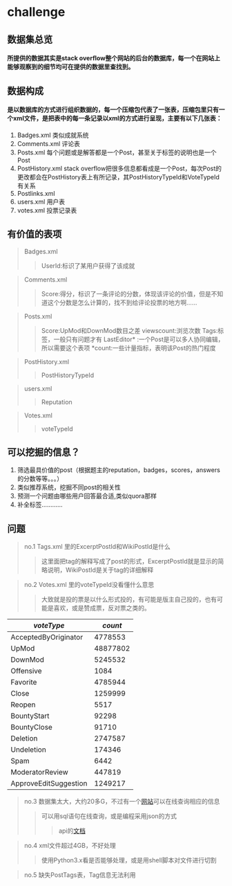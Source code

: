 challenge
============

## 数据集总览
#### 所提供的数据其实是stack overflow整个网站的后台的数据库，每一个在网站上能够观察到的细节均可在提供的数据里查找到。

## 数据构成
#### 是以数据库的方式进行组织数据的，每一个压缩包代表了一张表，压缩包里只有一个xml文件，是把表中的每一条记录以xml的方式进行呈现，主要有以下几张表：

1. Badges.xml 类似成就系统
2. Comments.xml 评论表
3. Posts.xml 每个问题或是解答都是一个Post，甚至关于标签的说明也是一个Post
4. PostHistory.xml stack overflow把很多信息都看成是一个Post，每次Post的更改都会在PostHistory表上有所记录，其PostHistoryTypeId和VoteTypeId有关系
5. Postlinks.xml 
6. users.xml 用户表
7. votes.xml 投票记录表

## 有价值的表项
>Badges.xml
>>UserId:标识了某用户获得了该成就

>Comments.xml
>>Score:得分，标识了一条评论的分数，体现该评论的价值，但是不知道这个分数是怎么计算的，找不到给评论投票的地方啊……

>Posts.xml
>>Score:UpMod和DownMod数目之差
>>viewscount:浏览次数
>>Tags:标签，一般只有问题才有
>>LastEditor* :一个Post是可以多人协同编辑，所以需要这个表项
>>*count:一些计量指标，表明该Post的热门程度

>PostHistory.xml
>>PostHistoryTypeId

>users.xml
>>Reputation

>Votes.xml
>>voteTypeId

## 可以挖掘的信息？
1. 筛选最具价值的post（根据题主的reputation，badges，scores，answers的分数等等。。。）
2. 类似推荐系统，挖掘不同post的相关性
3. 预测一个问题由哪些用户回答最合适,类似quora那样
4. 补全标签…………

## 问题
>no.1 Tags.xml 里的ExcerptPostId和WikiPostId是什么
>>这里面把tag的解释写成了post的形式，ExcerptPostId就是显示的简略说明，WikiPostId是关于tag的详细解释

>no.2 Votes.xml 里的voteTypeId没看懂什么意思
>>大致就是投的票是以什么形式投的，有可能是版主自己投的，也有可能是喜欢，或是赞成票，反对票之类的。

|  *voteType*  |  *count*  |
| ------------ | ---------- | 
| AcceptedByOriginator | 4778553 |
| UpMod  | 48877802 |
| DownMod  | 5245532 |
| Offensive | 1084 | 
| Favorite | 4785944 |
| Close | 1259999 |
| Reopen | 5517 |
| BountyStart | 92298 |
| BountyClose | 91710 |
| Deletion | 2747587 |
| Undeletion | 174346 |
| Spam | 6442 |
| ModeratorReview | 447819 |
| ApproveEditSuggestion |  1249217 | 


>no.3 数据集太大，大约20多G，不过有一个[网站](http://data.stackexchange.com/stackoverflow/query/edit/242001#resultSets "stackexchange")可以在线查询相应的信息
>>可以用sql语句在线查询，或是编程采用json的方式
>>>api的[文档](https://api.stackexchange.com/docs)

>no.4 xml文件超过4GB，不好处理
>>使用Python3.x看是否能够处理，或是用shell脚本对文件进行切割

>no.5 缺失PostTags表，Tag信息无法利用




